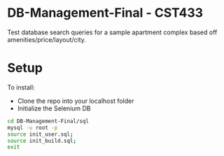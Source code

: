 DB-Management-Final - CST433
============================

Test database search queries for a sample apartment complex based off amenities/price/layout/city.

Setup
=====
To install:
* Clone the repo into your localhost folder
* Initialize the Selenium DB
```sh
cd DB-Management-Final/sql
mysql -u root -p
source init_user.sql;
source init_build.sql;
exit
```
